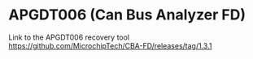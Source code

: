 # APGDT006 (Can Bus Analyzer FD)


Link to the APGDT006 recovery tool
https://github.com/MicrochipTech/CBA-FD/releases/tag/1.3.1
